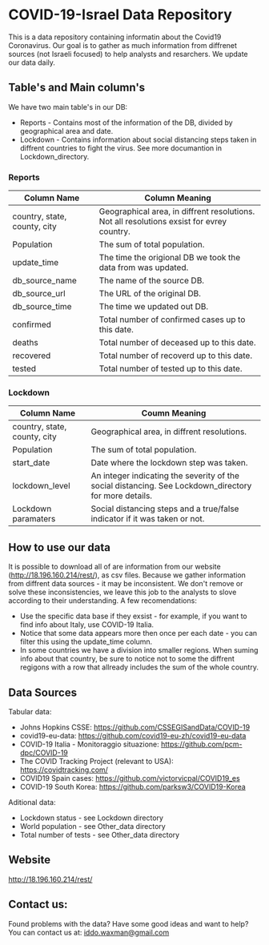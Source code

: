 # COVID-19-Israel Data Repository

This is a data repository containing informatin about the Covid19 Coronavirus.
Our goal is to gather as much information from diffrenet sources (not Israeli focused) to help analysts and resarchers.
We update our data daily.

## Table's and Main column's

We have two main table's in our DB:
* Reports - Contains most of the information of the DB, divided by geographical area and date.
* Lockdown - Contains information about social distancing steps taken in diffrent countries to fight the virus. See more documantion in Lockdown_directory.

### Reports

Column Name | Column Meaning
------------ | -------------
country, state, county, city | Geographical area, in diffrent resolutions. Not all resolutions exsist for evrey country.
Population | The sum of total population.
update_time | The time the origional DB we took the data from was updated.
db_source_name | The name of the source DB.
db_source_url | The URL of the original DB.
db_source_time | The time we updated out DB.
confirmed | Total number of confirmed cases up to this date.
deaths | Total number of deceased up to this date.
recovered | Total number of recoverd up to this date.
tested | Total number of tested up to this date.

### Lockdown

Column Name | Coumn Meaning
------------ | -------------
country, state, county, city | Geographical area, in diffrent resolutions.
Population | The sum of total population.
start_date | Date where the lockdown step was taken.
lockdown_level | An integer indicating the severity of the social distancing. See Lockdown_directory for more details.
Lockdown paramaters | Social distancing steps and a true/false indicator if it was taken or not. 

## How to use our data

It is possible to download all of are information from our website (http://18.196.160.214/rest/), as csv files.
Because we gather information from diffrent data sources - it may be inconsistent. We don't remove or solve these inconsistencies, we leave this job to the analysts to slove according to their understanding.
A few recomendations:
* Use the specific data base if they exsist - for example, if you want to find info about Italy, use COVID-19 Italia.
* Notice that some data appears more then once per each date - you can filter this using the update_time column.
* In some countries we have a division into smaller regions. When suming info about that country, be sure to notice not to some the diffrent regigons with a row that allready includes the sum of the whole country.

## Data Sources

Tabular data:
* Johns Hopkins CSSE: https://github.com/CSSEGISandData/COVID-19
* covid19-eu-data: https://github.com/covid19-eu-zh/covid19-eu-data
* COVID-19 Italia - Monitoraggio situazione: https://github.com/pcm-dpc/COVID-19
* The COVID Tracking Project (relevant to USA): https://covidtracking.com/
* COVID19 Spain cases: https://github.com/victorvicpal/COVID19_es
* COVID-19 South Korea: https://github.com/parksw3/COVID19-Korea

Aditional data:
* Lockdown status - see Lockdown directory
* World population - see Other_data directory
* Total number of tests - see Other_data directory

## Website
http://18.196.160.214/rest/

## Contact us:
Found problems with the data? Have some good ideas and want to help?
You can contact us at: iddo.waxman@gmail.com
